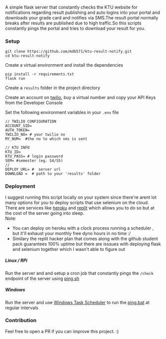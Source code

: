 A simple flask server that constantly checks the KTU website for notifications regarding result publishing and auto logins into your portal and downloads your grade card and notifies via SMS.The result portal normally breaks after results are published due to high traffic.So this scripts constantly pings the portal and tries to download your result for you.

### Setup

``` 
git clone https://github.com/mdb571/ktu-result-notify.git
cd ktu-result-notify
```
Create a virtual environment and install the dependencies
```
pip install -r requirements.txt
flask run
```
Create a `results` folder in the project directory

Create an account on [twilio](https://www.twilio.com/), buy a virtual number and copy your API Keys from the Developer Console

Set the following environment variables in your `.env` file

```
// TWILIO CONFIGURATION
ACCOUNT_SID=  
AUTH_TOKEN=
TWILIO_NO= # your twilio no
MY_NUM=  #the no to which sms is sent

// KTU INFO
KTU_ID=  
KTU_PASS= # login password
SEM= #semester (eg. S4/S5)
// 
DEPLOY_URL= #  server url
DOWNLOAD =  # path to your 'results' folder
```
### Deployment 
 I suggest running this script locally on your system since there're arent lot many options for you to deploy scripts that use selenium on the cloud. There are services like [heroku](https://heroku.com) and [replit](https://replit.com) which allows you to do so but at the cost of the server going into sleep.</br> 
 Note:
 - You can deploy on heroku with a clock process running a scheduler , but it'll exhaust your monthly free dyno hours in no time :/ 
 - Similary the replit hacker plan that comes along with the github student pack guarantees 100% uptime  but there are isssues with deploying flask and selenium together which I wasn't able to figure out

##### Linux / RPi
Run the server and and setup a cron job that constantly pings the `/check` endpoint of the server using [ping.sh](https://github.com/mdb571/ktu-result-notify/blob/main/ping.sh)
##### Windows
Run the server and use [Windows Task Scheduler](https://www.windowscentral.com/how-create-and-run-batch-file-windows-10) to run the [ping.bat](https://github.com/mdb571/ktu-result-notify/blob/main/ping.bat) at regular intervals

### Contribution
Feel free to open a PR if you can improve this project. :)

